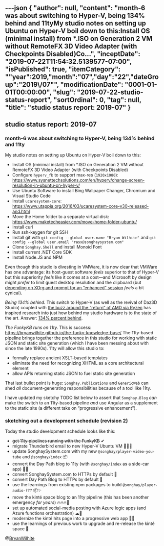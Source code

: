 ---json
{
  "author": null,
  "content": "month-6 was about switching to Hyper-V, being 134% behind and 11tyMy studio notes on setting up Ubuntu on Hyper-V boil down to this:Install OS (minimal install) from *.ISO on Generation 2 VM without RemoteFX 3D Video Adapter (with Checkpoints Disabled)Co...",
  "inceptDate": "2019-07-22T11:54:32.5139577-07:00",
  "isPublished": true,
  "itemCategory": "\"year\":2019,\"month\":\"07\",\"day\":\"22\",\"dateGroup\":\"2019\\/07\"",
  "modificationDate": "0001-01-01T00:00:00",
  "slug": "2019-07-22-studio-status-report",
  "sortOrdinal": 0,
  "tag": null,
  "title": "studio status report: 2019-07"
}
---

## studio status report: 2019-07

### month-6 was about switching to Hyper-V, being 134% behind and 11ty

My studio notes on setting up Ubuntu on Hyper-V boil down to this:

- Install OS (minimal install) from *.ISO on Generation 2 VM without RemoteFX 3D Video Adapter (with Checkpoints Disabled)
- Configure `hyperv_fb` to support max-res (`1920x1080`): <https://www.sysnettechsolutions.com/en/hyperv/change-screen-resolution-in-ubuntu-on-hyper-v/>
- Use Ubuntu Software to install Bing Wallpaper Changer, Chromium and Visual Studio Code
- Install `ucaresystem-core`: <https://www.utappia.org/2016/03/ucaresystem-core-v30-released-and.html>
- Move the Home folder to a separate virtual disk: <https://www.maketecheasier.com/move-home-folder-ubuntu/>
- Install curl
- Run ssh-keygen for git SSH
- Install git with `git config --global user.name "Bryan Wilhite"` and `git config --global user.email "rasx@songhaysystem.com"`
- Clone `Songhay.Shell` and install Monoid Font
- Install current .NET Core SDK
- Install Node.JS and NPM

Even though this studio is divesting in VMWare, it is now clear that VMWare has one advantage: its host-guest software _feels_ superior to that of Hyper-V but this superiority _feels_ like it comes at a cost—and Microsoft by design might _prefer_ to limit guest desktop resolution and the clipboard (but [depending on XOrg and prompt for an “enhanced” session](https://www.tenforums.com/virtualization/127999-hyper-v-windows-linux-rdc-rdp-no-connection-after-xorg-loging.html) _feels_ a bit cynical).

_Being 134% behind._ This switch to Hyper-V (as well as the revival of Daz3D Studio) coupled with [the buzz around the “return” of AMD via Ryzen](https://www.youtube.com/watch?v=0GjSiLbCtHU) has inspired research into just how behind my studio hardware is to the state of the art. Answer: [134% percent behind](https://cpu.userbenchmark.com/Compare/AMD-Ryzen-7-2700X-vs-AMD-Phenom-II-X6-1055T/3958vs2003).

_The FunkyKB runs on 11ty._ This is success: <https://bryanwilhite.github.io/the-funky-knowledge-base/> The 11ty-based pipeline brings together the preference in this studio for working with static JSON and static site generation (which I have been messing about with since the late 1990s). 11ty will allow this studio to:

- formally replace ancient XSLT-based templates
- eliminate the need for recognizing XHTML as a core architectural element
- allow APIs returning static JSON to fuel static site generation

That last bullet point is huge: `Songhay.Publications` and `GenericWeb` can shed _all_ document-generating responsibilities because of a tool like 11ty.

I have updated my sketchy TODO list below to assert that `Songhay.Blog` _can_ make the switch to an 11ty-based pipeline _and_ use Angular as a supplement to the static site (a different take on “progressive enhancement”).

### sketching out a development schedule (revision 2)

Today the studio development schedule looks like this:

- ~~get 11ty pipelines running with the FunkyKB~~ ✔
- migrate Thunderbird email to new Hyper-V Ubuntu VM 🚜🚛🚛
- update SonghaySystem.com with my new `@songhay/player-video-you-tube` and `@songhay/index` 📦
- convert the Day Path blog to 11ty (with `@songhay/index` as a side-car app) 💪💡
- convert SonghaySystem.com to HTTPs by default 🔐
- convert Day Path Blog to HTTPs by default 🔐
- use the learnings from existing npm packages to build `@songhay/player-audio-???` 📦✨
- move the kinté space blog to an 11ty pipeline (this has been another emergency _for years_) 🔥🔥🔥😬
- set up automated social-media posting with Azure logic apps (and Azure functions orchestration) ☁🤖
- modernize the kinté hits page into a progressive web app 💄✨
- use the learnings of previous work to upgrade and re-release the kinté space 🚀

@[BryanWilhite](https://twitter.com/bryanwilhite)
